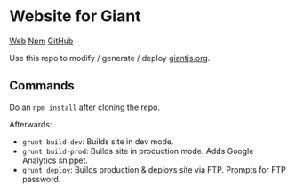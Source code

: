 Website for Giant
=================

[Web](http://giantjs.org) [Npm](https://www.npmjs.com/~giantjs) [GitHub](https://github.com/giantjs)

Use this repo to modify / generate / deploy [giantjs.org](http://giantjs.org). 

Commands
--------

Do an `npm install` after cloning the repo.

Afterwards:

- `grunt build-dev`: Builds site in dev mode.
- `grunt build-prod`: Builds site in production mode. Adds Google Analytics snippet.
- `grunt deploy`: Builds production & deploys site via FTP. Prompts for FTP password.
